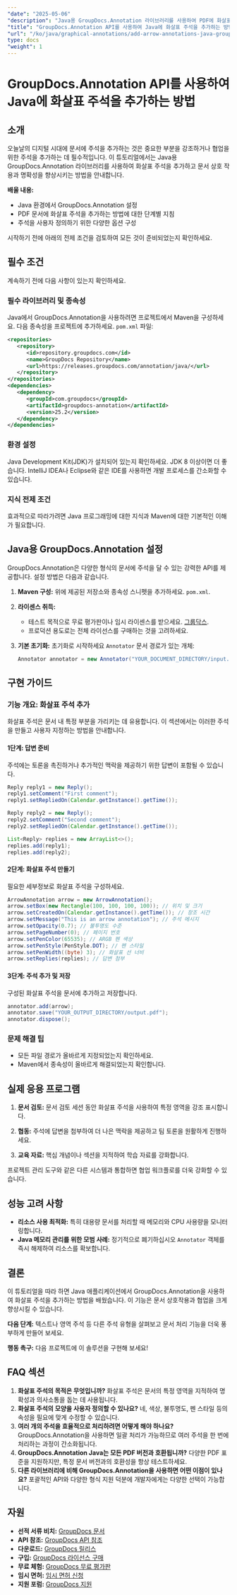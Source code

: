 ```yaml
---
"date": "2025-05-06"
"description": "Java용 GroupDocs.Annotation 라이브러리를 사용하여 PDF에 화살표 주석을 효율적으로 추가하는 방법을 알아보세요. 문서의 명확성과 협업을 향상시켜 보세요."
"title": "GroupDocs.Annotation API를 사용하여 Java에 화살표 주석을 추가하는 방법"
"url": "/ko/java/graphical-annotations/add-arrow-annotations-java-groupdocs/"
type: docs
"weight": 1
---
```


# GroupDocs.Annotation API를 사용하여 Java에 화살표 주석을 추가하는 방법

## 소개

오늘날의 디지털 시대에 문서에 주석을 추가하는 것은 중요한 부분을 강조하거나 협업을 위한 주석을 추가하는 데 필수적입니다. 이 튜토리얼에서는 Java용 GroupDocs.Annotation 라이브러리를 사용하여 화살표 주석을 추가하고 문서 상호 작용과 명확성을 향상시키는 방법을 안내합니다.

**배울 내용:**
- Java 환경에서 GroupDocs.Annotation 설정
- PDF 문서에 화살표 주석을 추가하는 방법에 대한 단계별 지침
- 주석을 사용자 정의하기 위한 다양한 옵션 구성

시작하기 전에 아래의 전제 조건을 검토하여 모든 것이 준비되었는지 확인하세요.

## 필수 조건

계속하기 전에 다음 사항이 있는지 확인하세요.

### 필수 라이브러리 및 종속성
Java에서 GroupDocs.Annotation을 사용하려면 프로젝트에서 Maven을 구성하세요. 다음 종속성을 프로젝트에 추가하세요. `pom.xml` 파일:

```xml
<repositories>
   <repository>
      <id>repository.groupdocs.com</id>
      <name>GroupDocs Repository</name>
      <url>https://releases.groupdocs.com/annotation/java/</url>
   </repository>
</repositories>
<dependencies>
   <dependency>
      <groupId>com.groupdocs</groupId>
      <artifactId>groupdocs-annotation</artifactId>
      <version>25.2</version>
   </dependency>
</dependencies>
```

### 환경 설정
Java Development Kit(JDK)가 설치되어 있는지 확인하세요. JDK 8 이상이면 더 좋습니다. IntelliJ IDEA나 Eclipse와 같은 IDE를 사용하면 개발 프로세스를 간소화할 수 있습니다.

### 지식 전제 조건
효과적으로 따라가려면 Java 프로그래밍에 대한 지식과 Maven에 대한 기본적인 이해가 필요합니다.

## Java용 GroupDocs.Annotation 설정

GroupDocs.Annotation은 다양한 형식의 문서에 주석을 달 수 있는 강력한 API를 제공합니다. 설정 방법은 다음과 같습니다.

1. **Maven 구성:**
   위에 제공된 저장소와 종속성 스니펫을 추가하세요. `pom.xml`.

2. **라이센스 취득:**
   - 테스트 목적으로 무료 평가판이나 임시 라이센스를 받으세요. [그룹닥스](https://purchase.groupdocs.com/temporary-license/).
   - 프로덕션 용도로는 전체 라이선스를 구매하는 것을 고려하세요.

3. **기본 초기화:**
   초기화로 시작하세요 `Annotator` 문서 경로가 있는 개체:

   ```java
   Annotator annotator = new Annotator("YOUR_DOCUMENT_DIRECTORY/input.pdf");
   ```

## 구현 가이드

### 기능 개요: 화살표 주석 추가
화살표 주석은 문서 내 특정 부분을 가리키는 데 유용합니다. 이 섹션에서는 이러한 주석을 만들고 사용자 지정하는 방법을 안내합니다.

#### 1단계: 답변 준비 
주석에는 토론을 촉진하거나 추가적인 맥락을 제공하기 위한 답변이 포함될 수 있습니다.

```java
Reply reply1 = new Reply();
reply1.setComment("First comment");
reply1.setRepliedOn(Calendar.getInstance().getTime());

Reply reply2 = new Reply();
reply2.setComment("Second comment");
reply2.setRepliedOn(Calendar.getInstance().getTime());

List<Reply> replies = new ArrayList<>();
replies.add(reply1);
replies.add(reply2);
```

#### 2단계: 화살표 주석 만들기 
필요한 세부정보로 화살표 주석을 구성하세요.

```java
ArrowAnnotation arrow = new ArrowAnnotation();
arrow.setBox(new Rectangle(100, 100, 100, 100)); // 위치 및 크기
arrow.setCreatedOn(Calendar.getInstance().getTime()); // 창조 시간
arrow.setMessage("This is an arrow annotation"); // 주석 메시지
arrow.setOpacity(0.7); // 불투명도 수준
arrow.setPageNumber(0); // 페이지 번호
arrow.setPenColor(65535); // ARGB 펜 색상
arrow.setPenStyle(PenStyle.DOT); // 펜 스타일
arrow.setPenWidth((byte) 3); // 화살표 선 너비
arrow.setReplies(replies); // 답변 첨부
```

#### 3단계: 주석 추가 및 저장 
구성된 화살표 주석을 문서에 추가하고 저장합니다.

```java
annotator.add(arrow);
annotator.save("YOUR_OUTPUT_DIRECTORY/output.pdf");
annotator.dispose();
```

### 문제 해결 팁
- 모든 파일 경로가 올바르게 지정되었는지 확인하세요.
- Maven에서 종속성이 올바르게 해결되었는지 확인합니다.

## 실제 응용 프로그램

1. **문서 검토:**
   문서 검토 세션 동안 화살표 주석을 사용하여 특정 영역을 강조 표시합니다.
   
2. **협동:**
   주석에 답변을 첨부하여 더 나은 맥락을 제공하고 팀 토론을 원활하게 진행하세요.
3. **교육 자료:**
   핵심 개념이나 섹션을 지적하여 학습 자료를 강화합니다.

프로젝트 관리 도구와 같은 다른 시스템과 통합하면 협업 워크플로를 더욱 강화할 수 있습니다.

## 성능 고려 사항
- **리소스 사용 최적화:** 특히 대용량 문서를 처리할 때 메모리와 CPU 사용량을 모니터링합니다.
- **Java 메모리 관리를 위한 모범 사례:** 정기적으로 폐기하십시오 `Annotator` 객체를 즉시 해제하여 리소스를 확보합니다.

## 결론
이 튜토리얼을 따라 하면 Java 애플리케이션에서 GroupDocs.Annotation을 사용하여 화살표 주석을 추가하는 방법을 배웠습니다. 이 기능은 문서 상호작용과 협업을 크게 향상시킬 수 있습니다.

**다음 단계:**
텍스트나 영역 주석 등 다른 주석 유형을 살펴보고 문서 처리 기능을 더욱 풍부하게 만들어 보세요.

**행동 촉구:** 다음 프로젝트에 이 솔루션을 구현해 보세요!

## FAQ 섹션

1. **화살표 주석의 목적은 무엇입니까?**
   화살표 주석은 문서의 특정 영역을 지적하여 명확성과 의사소통을 돕는 데 사용됩니다.
2. **화살표 주석의 모양을 사용자 정의할 수 있나요?**
   네, 색상, 불투명도, 펜 스타일 등의 속성을 필요에 맞게 수정할 수 있습니다.
3. **여러 개의 주석을 효율적으로 처리하려면 어떻게 해야 하나요?**
   GroupDocs.Annotation을 사용하면 일괄 처리가 가능하므로 여러 주석을 한 번에 처리하는 과정이 간소화됩니다.
4. **GroupDocs.Annotation Java는 모든 PDF 버전과 호환됩니까?**
   다양한 PDF 표준을 지원하지만, 특정 문서 버전과의 호환성을 항상 테스트하세요.
5. **다른 라이브러리에 비해 GroupDocs.Annotation을 사용하면 어떤 이점이 있나요?**
   포괄적인 API와 다양한 형식 지원 덕분에 개발자에게는 다양한 선택이 가능합니다.

## 자원
- **선적 서류 비치:** [GroupDocs 문서](https://docs.groupdocs.com/annotation/java/)
- **API 참조:** [GroupDocs API 참조](https://reference.groupdocs.com/annotation/java/)
- **다운로드:** [GroupDocs 릴리스](https://releases.groupdocs.com/annotation/java/)
- **구입:** [GroupDocs 라이선스 구매](https://purchase.groupdocs.com/buy)
- **무료 체험:** [GroupDocs 무료 평가판](https://releases.groupdocs.com/annotation/java/)
- **임시 면허:** [임시 면허 신청](https://purchase.groupdocs.com/temporary-license/)
- **지원 포럼:** [GroupDocs 지원](https://forum.groupdocs.com/c/annotation/)
